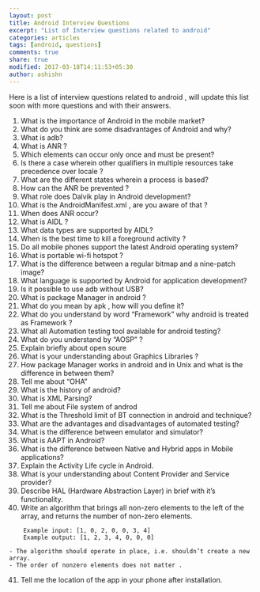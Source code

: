 ```yaml
---
layout: post
title: Android Interview Questions
excerpt: "List of Interview questions related to android"
categories: articles
tags: [android, questions]
comments: true
share: true
modified: 2017-03-18T14:11:53+05:30
author: ashishn
---
```


Here is a list of interview questions related to android , will update this
list soon with more questions and with their answers.

1. What is the importance of Android in the mobile market?
2. What do you think are some disadvantages of Android and why?
3. What is adb?
4. What is ANR ?
5. Which elements can occur only once and must be present?
6. Is there a case wherein other qualifiers in multiple resources take
   precedence over locale ?
7. What are the different states wherein a process is based?
8. How can the ANR be prevented ?
9. What role does Dalvik play in Android development?
10. What is the AndroidManifest.xml , are you aware of that ?
11. When does ANR occur?
12. What is AIDL ?
13. What data types are supported by AIDL?
14. When is the best time to kill a foreground activity ?
15. Do all mobile phones support the latest Android operating system?
16. What is portable wi-fi hotspot ?
17. What is the difference between a regular bitmap and a nine-patch image?
18. What language is supported by Android for application development?
19. Is it possible to use adb without USB?
20. What is package Manager in android ?
21. What do you mean by apk , how will you define it?
22. What do you understand by word “Framework” why android is treated as
    Framework ?
23. What all Automation testing tool available for android testing?
24. What do you understand by “AOSP” ?
25. Explain briefly about open soure
26. What is your understanding about Graphics Libraries ?
27. How package Manager works in android and in Unix and what is the difference
    in between them?
28. Tell me about “OHA”
29. What is the history of android?
30. What is XML Parsing?
31. Tell me about File system of androd
32. What is the Threshold limit of BT connection in android and technique?
33. What are the advantages and disadvantages of automated testing?
34. What is the difference between emulator and simulator?
35. What is AAPT in Android?
36. What is the difference between Native and Hybrid apps in Mobile
    applications?
37. Explain the Activity Life cycle in Android.
38. What is your understanding about Content Provider and Service provider?
39. Describe HAL (Hardware Abstraction Layer) in brief with it’s functionality.
40. Write an algorithm that brings all non-zero elements to the left of the
    array, and returns the number of non-zero elements.
```
    Example input: [1, 0, 2, 0, 0, 3, 4]
    Example output: [1, 2, 3, 4, 0, 0, 0]
```
    - The algorithm should operate in place, i.e. shouldn’t create a new array.
    - The order of nonzero elements does not matter .

41. Tell me the location of the app in your phone after installation.
